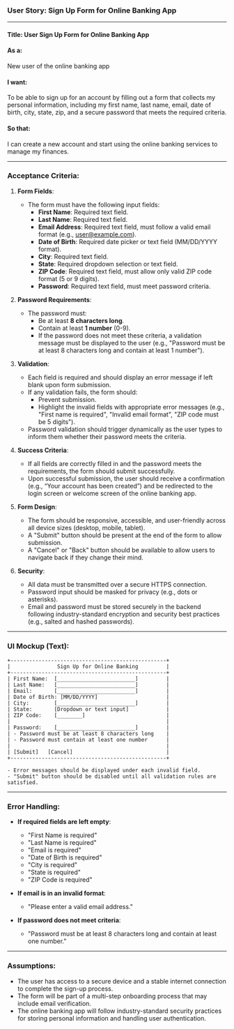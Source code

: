 ### **User Story: Sign Up Form for Online Banking App**

---

#### **Title**: User Sign Up Form for Online Banking App

#### **As a**:

New user of the online banking app

#### **I want**:

To be able to sign up for an account by filling out a form that collects my personal information, including my first name, last name, email, date of birth, city, state, zip, and a secure password that meets the required criteria.

#### **So that**:

I can create a new account and start using the online banking services to manage my finances.

---

### **Acceptance Criteria**:

1. **Form Fields**:

   - The form must have the following input fields:
     - **First Name**: Required text field.
     - **Last Name**: Required text field.
     - **Email Address**: Required text field, must follow a valid email format (e.g., user@example.com).
     - **Date of Birth**: Required date picker or text field (MM/DD/YYYY format).
     - **City**: Required text field.
     - **State**: Required dropdown selection or text field.
     - **ZIP Code**: Required text field, must allow only valid ZIP code format (5 or 9 digits).
     - **Password**: Required text field, must meet password criteria.

2. **Password Requirements**:

   - The password must:
     - Be at least **8 characters long**.
     - Contain at least **1 number** (0-9).
     - If the password does not meet these criteria, a validation message must be displayed to the user (e.g., "Password must be at least 8 characters long and contain at least 1 number").

3. **Validation**:

   - Each field is required and should display an error message if left blank upon form submission.
   - If any validation fails, the form should:
     - Prevent submission.
     - Highlight the invalid fields with appropriate error messages (e.g., "First name is required", "Invalid email format", "ZIP code must be 5 digits").
   - Password validation should trigger dynamically as the user types to inform them whether their password meets the criteria.

4. **Success Criteria**:

   - If all fields are correctly filled in and the password meets the requirements, the form should submit successfully.
   - Upon successful submission, the user should receive a confirmation (e.g., “Your account has been created”) and be redirected to the login screen or welcome screen of the online banking app.

5. **Form Design**:

   - The form should be responsive, accessible, and user-friendly across all device sizes (desktop, mobile, tablet).
   - A "Submit" button should be present at the end of the form to allow submission.
   - A "Cancel" or "Back" button should be available to allow users to navigate back if they change their mind.

6. **Security**:
   - All data must be transmitted over a secure HTTPS connection.
   - Password input should be masked for privacy (e.g., dots or asterisks).
   - Email and password must be stored securely in the backend following industry-standard encryption and security best practices (e.g., salted and hashed passwords).

---

### **UI Mockup** (Text):

```plaintext
+--------------------------------------------------+
|               Sign Up for Online Banking         |
+--------------------------------------------------+
| First Name:  [_________________________]         |
| Last Name:   [_________________________]         |
| Email:       [_________________________]         |
| Date of Birth: [MM/DD/YYYY]                      |
| City:        [_________________________]         |
| State:       [Dropdown or text input]            |
| ZIP Code:    [________]                          |
|                                                  |
| Password:    [_________________________]         |
| - Password must be at least 8 characters long    |
| - Password must contain at least one number      |
|                                                  |
| [Submit]   [Cancel]                              |
+--------------------------------------------------+

- Error messages should be displayed under each invalid field.
- "Submit" button should be disabled until all validation rules are satisfied.
```

---

### **Error Handling**:

- **If required fields are left empty**:
  - "First Name is required"
  - "Last Name is required"
  - "Email is required"
  - "Date of Birth is required"
  - "City is required"
  - "State is required"
  - "ZIP Code is required"
- **If email is in an invalid format**:

  - "Please enter a valid email address."

- **If password does not meet criteria**:
  - "Password must be at least 8 characters long and contain at least one number."

---

### **Assumptions**:

- The user has access to a secure device and a stable internet connection to complete the sign-up process.
- The form will be part of a multi-step onboarding process that may include email verification.
- The online banking app will follow industry-standard security practices for storing personal information and handling user authentication.
